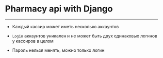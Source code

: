 # Pharmacy api with Django

___
- Каждый кассир может иметь несколько аккаунтов

- `Login` аккаунтов уникален и не может быть двух одинаковых логинов у кассиров в целом
- Пароль нельзя менять, можно только логин